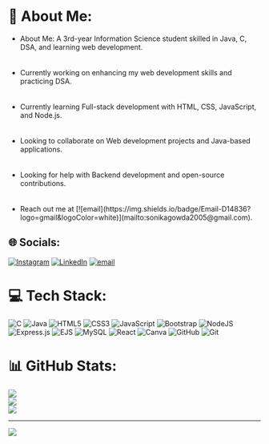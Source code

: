 # 💫 About Me:
<ul>
<li>About Me: A 3rd-year Information Science student skilled in Java, C, DSA, and learning web development.</li><br><br><li>Currently working on enhancing my web development skills and practicing DSA.</li><br><br><li>Currently learning Full-stack development with HTML, CSS, JavaScript, and Node.js.</li><br><br><li>Looking to collaborate on Web development projects and Java-based applications.</li><br><br><li>Looking for help with Backend development and open-source contributions.</li><br><br><li>Reach out me at [![email](https://img.shields.io/badge/Email-D14836?logo=gmail&logoColor=white)](mailto:sonikagowda2005@gmail.com).</li>
</ul>

## 🌐 Socials:
[![Instagram](https://img.shields.io/badge/Instagram-%23E4405F.svg?logo=Instagram&logoColor=white)](https://instagram.com/__soni_sn) [![LinkedIn](https://img.shields.io/badge/LinkedIn-%230077B5.svg?logo=linkedin&logoColor=white)](https://linkedin.com/in/sonika-shekharegowda) [![email](https://img.shields.io/badge/Email-D14836?logo=gmail&logoColor=white)](mailto:sonikagowda2005@gmail.com) 

# 💻 Tech Stack:
![C](https://img.shields.io/badge/c-%2300599C.svg?style=flat&logo=c&logoColor=white) ![Java](https://img.shields.io/badge/java-%23ED8B00.svg?style=flat&logo=openjdk&logoColor=white) ![HTML5](https://img.shields.io/badge/html5-%23E34F26.svg?style=flat&logo=html5&logoColor=white) ![CSS3](https://img.shields.io/badge/css3-%231572B6.svg?style=flat&logo=css3&logoColor=white) ![JavaScript](https://img.shields.io/badge/javascript-%23323330.svg?style=flat&logo=javascript&logoColor=%23F7DF1E) ![Bootstrap](https://img.shields.io/badge/bootstrap-%238511FA.svg?style=flat&logo=bootstrap&logoColor=white) ![NodeJS](https://img.shields.io/badge/node.js-6DA55F?style=flat&logo=node.js&logoColor=white) ![Express.js](https://img.shields.io/badge/express.js-%23404d59.svg?style=flat&logo=express&logoColor=%2361DAFB) ![EJS](https://img.shields.io/badge/ejs-%23B4CA65.svg?style=flat&logo=ejs&logoColor=black) ![MySQL](https://img.shields.io/badge/mysql-4479A1.svg?style=flat&logo=mysql&logoColor=white) ![React](https://img.shields.io/badge/react-%2320232a.svg?style=flat&logo=react&logoColor=%2361DAFB) ![Canva](https://img.shields.io/badge/Canva-%2300C4CC.svg?style=flat&logo=Canva&logoColor=white) ![GitHub](https://img.shields.io/badge/github-%23121011.svg?style=flat&logo=github&logoColor=white) ![Git](https://img.shields.io/badge/git-%23F05033.svg?style=flat&logo=git&logoColor=white)
# 📊 GitHub Stats:
![](https://github-readme-stats.vercel.app/api?username=Sonika-gowda&theme=radical&hide_border=true&include_all_commits=false&count_private=false)<br/>
![](https://nirzak-streak-stats.vercel.app/?user=Sonika-gowda&theme=radical&hide_border=true)<br/>
![](https://github-readme-stats.vercel.app/api/top-langs/?username=Sonika-gowda&theme=radical&hide_border=true&include_all_commits=false&count_private=false&layout=compact)

---
[![](https://visitcount.itsvg.in/api?id=Sonika-gowda&icon=0&color=0)](https://visitcount.itsvg.in)

<!-- Proudly created with GPRM ( https://gprm.itsvg.in ) -->
